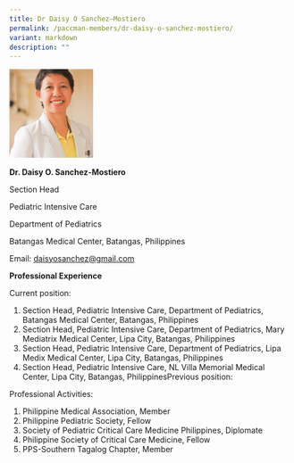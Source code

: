 ```yaml
---
title: Dr Daisy O Sanchez–Mostiero
permalink: /paccman-members/dr-daisy-o-sanchez-mostiero/
variant: markdown
description: ""
---
```

<img src="/images/PACCMAN%20Pediatric%20Acute/Members/Daisy.png" style="width:150px">

**Dr. Daisy O. Sanchez-Mostiero**

Section Head

Pediatric Intensive Care

Department of Pediatrics

Batangas Medical Center, Batangas, Philippines

Email:&nbsp;[daisyosanchez@gmail.com](mailto:daisyosanchez@gmail.com)

**Professional Experience**

Current position:

1.  Section Head, Pediatric Intensive Care, Department of Pediatrics, Batangas Medical Center, Batangas, Philippines
2.  Section Head, Pediatric Intensive Care, Department of Pediatrics, Mary Mediatrix Medical Center, Lipa City, Batangas, Philippines
3.  Section Head, Pediatric Intensive Care, Department of Pediatrics, Lipa Medix Medical Center, Lipa City, Batangas, Philippines
4.  Section Head, Pediatric Intensive Care, NL Villa Memorial Medical Center, Lipa City, Batangas, PhilippinesPrevious position:

Professional Activities:

1.  Philippine Medical Association, Member
2.  Philippine Pediatric Society, Fellow
3.  Society of Pediatric Critical Care Medicine Philippines, Diplomate
4.  Philippine Society of Critical Care Medicine, Fellow
5.  PPS-Southern Tagalog Chapter, Member